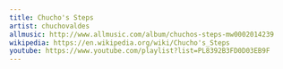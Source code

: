 ```yaml
---
title: Chucho's Steps
artist: chuchovaldes
allmusic: http://www.allmusic.com/album/chuchos-steps-mw0002014239
wikipedia: https://en.wikipedia.org/wiki/Chucho's_Steps
youtube: https://www.youtube.com/playlist?list=PL8392B3FD0D03EB9F
---
```

